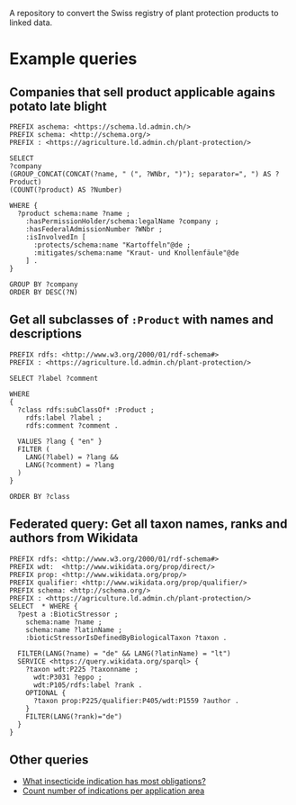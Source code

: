 A repository to convert the Swiss registry of plant protection products to linked data.

# Example queries

## Companies that sell product applicable agains potato late blight

```rq
PREFIX aschema: <https://schema.ld.admin.ch/>
PREFIX schema: <http://schema.org/>
PREFIX : <https://agriculture.ld.admin.ch/plant-protection/>

SELECT
?company
(GROUP_CONCAT(CONCAT(?name, " (", ?WNbr, ")"); separator=", ") AS ?Product)
(COUNT(?product) AS ?Number)

WHERE {
  ?product schema:name ?name ;
    :hasPermissionHolder/schema:legalName ?company ;
    :hasFederalAdmissionNumber ?WNbr ;
    :isInvolvedIn [
      :protects/schema:name "Kartoffeln"@de ;
      :mitigates/schema:name "Kraut- und Knollenfäule"@de
  	] .
}

GROUP BY ?company
ORDER BY DESC(?N)
```

## Get all subclasses of `:Product` with names and descriptions

```rq
PREFIX rdfs: <http://www.w3.org/2000/01/rdf-schema#>
PREFIX : <https://agriculture.ld.admin.ch/plant-protection/>

SELECT ?label ?comment

WHERE
{
  ?class rdfs:subClassOf* :Product ;
    rdfs:label ?label ;
    rdfs:comment ?comment .

  VALUES ?lang { "en" }
  FILTER (
    LANG(?label) = ?lang &&
    LANG(?comment) = ?lang 
  )
}

ORDER BY ?class
```

## Federated query: Get all taxon names, ranks and authors from Wikidata

```rq
PREFIX rdfs: <http://www.w3.org/2000/01/rdf-schema#>
PREFIX wdt:  <http://www.wikidata.org/prop/direct/>
PREFIX prop: <http://www.wikidata.org/prop/>
PREFIX qualifier: <http://www.wikidata.org/prop/qualifier/>
PREFIX schema: <http://schema.org/>
PREFIX : <https://agriculture.ld.admin.ch/plant-protection/>
SELECT  * WHERE {
  ?pest a :BioticStressor ;
    schema:name ?name ;
    schema:name ?latinName ;
    :bioticStressorIsDefinedByBiologicalTaxon ?taxon .
  
  FILTER(LANG(?name) = "de" && LANG(?latinName) = "lt")
  SERVICE <https://query.wikidata.org/sparql> {
    ?taxon wdt:P225 ?taxonname ;
      wdt:P3031 ?eppo ;
      wdt:P105/rdfs:label ?rank .
    OPTIONAL {
      ?taxon prop:P225/qualifier:P405/wdt:P1559 ?author .
    }
    FILTER(LANG(?rank)="de")
  }
}
```

## Other queries

- [What insecticide indication has most obligations?](https://s.zazuko.com/3b3h8CL)
- [Count number of indications per application area](https://s.zazuko.com/2w3CpY4)
